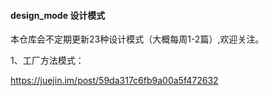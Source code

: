 #### design_mode 设计模式

本仓库会不定期更新23种设计模式（大概每周1-2篇）,欢迎关注。


1、工厂方法模式：

  https://juejin.im/post/59da317c6fb9a00a5f472632
